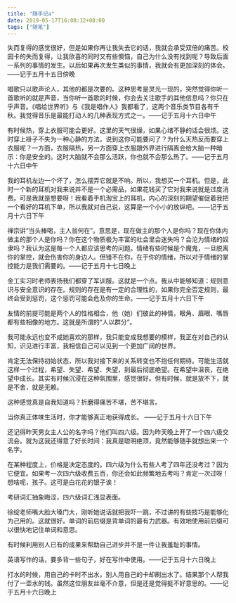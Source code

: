 ```yaml
---
title: "随手记a"
date: 2019-05-17T16:08:12+08:00
tags: ["随笔"]
---
```


失而复得的感觉很好，但是如果你再让我失去它的话，我就会承受双倍的痛苦。校园卡的失而复得，让我欣喜的同时又有些懊恼，自己为什么没有找到呢？导致后面一系列的事情的发生。以后如果再次发生类似的事情，我就会有更加深刻的体会。——记于五月十五日傍晚

唱歌只以歌声论人，其他的都是次要的。这种思考是灵光一现的，突然觉得你听一首歌听的就是声音，当你听一首歌的时候，你会去关注歌手的其他信息吗？你只在乎声音。《唱给世界听》与《我是唱作人》我都看了，这两个音乐类节目各有千秋。我觉得音乐是最能打动人的几种表现方式之一。——记于五月十六日中午

有时候热，穿上衣服可能会更好。这里的天气很燥，如果心绪不静的话会很烦。这时穿上褂子不失为一种心静的方法，说到这你可能要问了？为什么天热反而要穿上衣服呢？一方面，衣服隔热，另一方面穿上衣服跟外界进行隔离会给大脑一种暗示：你是安全的。这时大脑就不会那么活跃，你也就不会那么热了。——记于五月十六日中午

我的耳机左边一个坏了，怎么摆弄它就是不响。所以，我想买一个耳机。但是，此时一个新的耳机对我来说并不是一个必需品，如果花钱买了它对我来说就是过度消费。可是我就是想要呀！我看着手机淘宝上的耳机，内心的深刻的期望催促着我把一个看好的耳机下单，所以我就对自己说，这算是一个小小的放纵吧。——记于五月十六日下午

禅宗讲“当头棒喝，主人翁何在”。意思是，现在做主的那个人是你吗？现在你体内做主的那个人是你吗？你在这个物质极为丰富的社会里会迷失吗？会沦为情绪的奴隶吗？我认为这是每一个人都应该思考的问题。情绪有些时候是个魔鬼，一旦脱离你的掌控，就会伤害你的身边人。但错不在你，在于你的情绪，所以对于情绪的掌控能力是我们需要的。——记于五月十七日晚上

金工实习时老师表扬我们都穿了军训服。这就是一个点。我从中能够知道：规则意识与安全意识的存在。规则的存在是有一定的合理性的，如果你完全否定规则，最终会受到惩罚，这个惩罚可能会危及你的生命。——记于五月十六日下午

友情的前提可能是两个人的性格相合，他（她）们彼此的神情，眼角、眉眼、嘴唇都有些相像的地方。这就是所谓的“人以群分”。

我可能永远也变不成她喜欢的那样，我只能变成我想要的模样，我正在对自己的认知，识见进行丰富，我相信自己可以见到一个更加广阔的世界。

肯定无法保持初始状态，所以我对接下来的关系转变也不抱任何期待。可能生活就这样一个过程，希望、失望、希望、失望，到最后彻底绝望。在希望中沮丧，在绝望中成长。其实有时候沉浸在这种氛围里，感觉很好。但有时候，就是放不下，就是不舍，就是无赖。

这种感觉真是自我知道吗？折磨得痛苦不堪，苦不堪言。

当你真正体味生活时，你才能够真正地获得成长。 ——记于五月十六日下午

还记得昨天男女主人公的名字吗？他们叫四六级。因为昨天晚上开了一个四六级交流会。就为这我还得意了好长时间：我真是聪明绝顶，竟然能够随手就想出来一个名字。

在某种程度上，价格是决定态度的。四六级为什么有些人考了四年还没考过？因为它便宜。如果考一次四六级收费五百，你还会如此频繁地去考吗？肯定一次过呀！想啥呢，孩子。这可是白花花的银子诶！

考研词汇抽象晦涩，四六级词汇浅显表面。

徐绽老师嘴大脸大嗓门大，刚听她说话就把我吓一跳，不过讲的有些技巧是能够化为己用的。这就很好。单词的前后缀是背单词的最有力武器。有效地使用前后缀可以很快地记住单词和意思。

有时候利用别人已有的成果来帮助自己进步并不是一件让我羞耻的事情。

英语写作的话，要多背一些句子，好在写作中使用。——记于五月十六日晚上

打水的时候，用自己的卡时不出水，别人用自己的卡却刷出水了。结果那个人帮我付了一壶水的钱。虽然这位朋友丝毫不介意，但是还是觉得挺不好意思的。——记于五月十六日晚上
